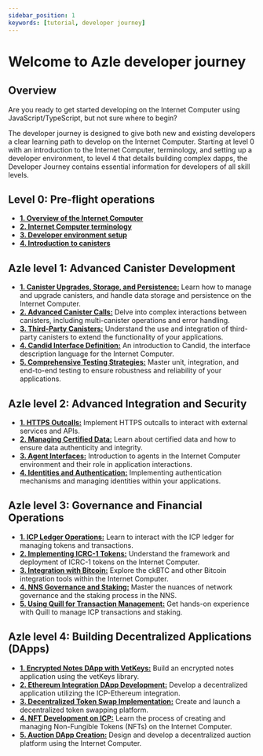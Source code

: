 ```yaml
---
sidebar_position: 1
keywords: [tutorial, developer journey]
---
```


# Welcome to Azle developer journey

## Overview

Are you ready to get started developing on the Internet Computer using JavaScript/TypeScript, but not sure where to begin?

The developer journey is designed to give both new and existing developers a clear learning path to develop on the Internet Computer. Starting at level 0 with an introduction to the Internet Computer, terminology, and setting up a developer environment, to level 4 that details building complex dapps, the Developer Journey contains essential information for developers of all skill levels.

## Level 0: Pre-flight operations

- **[1. Overview of the Internet Computer](/docs/developer-journey/level-0/1-ic-overview.mdx)**
- **[2. Internet Computer terminology](/docs/developer-journey/level-0/2-ic-terms.mdx)**
- **[3. Developer environment setup](/docs/developer-journey/level-0/3-dev-env.mdx)**
- **[4. Introduction to canisters](/docs/developer-journey/level-0/4-intro-canisters.mdx)**

## Azle level 1: Advanced Canister Development

- **[1. Canister Upgrades, Storage, and Persistence:](/docs/developer-journey/level-1/1-storage-persistance.mdx)** Learn how to manage and upgrade canisters, and handle data storage and persistence on the Internet Computer.
- **[2. Advanced Canister Calls:](/docs/developer-journey/level-1/2-advanced-canister-calls.mdx)** Delve into complex interactions between canisters, including multi-canister operations and error handling.
- **[3. Third-Party Canisters:](/docs/developer-journey/level-1/3-using-third-party-canisters.mdx)** Understand the use and integration of third-party canisters to extend the functionality of your applications.
- **[4. Candid Interface Definition:](/docs/developer-journey/level-1/4-intro-candid.mdx)** An introduction to Candid, the interface description language for the Internet Computer.
- **[5. Comprehensive Testing Strategies:](/docs/developer-journey/level-1/5-testing.mdx)** Master unit, integration, and end-to-end testing to ensure robustness and reliability of your applications.

## Azle level 2: Advanced Integration and Security

- **[1. HTTPS Outcalls:](/)** Implement HTTPS outcalls to interact with external services and APIs.
- **[2. Managing Certified Data:](/)** Learn about certified data and how to ensure data authenticity and integrity.
- **[3. Agent Interfaces:](/)** Introduction to agents in the Internet Computer environment and their role in application interactions.
- **[4. Identities and Authentication:](/)** Implementing authentication mechanisms and managing identities within your applications.

## Azle level 3: Governance and Financial Operations

- **[1. ICP Ledger Operations:](/)** Learn to interact with the ICP ledger for managing tokens and transactions.
- **[2. Implementing ICRC-1 Tokens:](/)** Understand the framework and deployment of ICRC-1 tokens on the Internet Computer.
- **[3. Integration with Bitcoin:](/)** Explore the ckBTC and other Bitcoin integration tools within the Internet Computer.
- **[4. NNS Governance and Staking:](/)** Master the nuances of network governance and the staking process in the NNS.
- **[5. Using Quill for Transaction Management:](/)** Get hands-on experience with Quill to manage ICP transactions and staking.

## Azle level 4: Building Decentralized Applications (DApps)

- **[1. Encrypted Notes DApp with VetKeys:](/)** Build an encrypted notes application using the vetKeys library.
- **[2. Ethereum Integration DApp Development:](/)** Develop a decentralized application utilizing the ICP-Ethereum integration.
- **[3. Decentralized Token Swap Implementation:](/)** Create and launch a decentralized token swapping platform.
- **[4. NFT Development on ICP:](/)** Learn the process of creating and managing Non-Fungible Tokens (NFTs) on the Internet Computer.
- **[5. Auction DApp Creation:](/)** Design and develop a decentralized auction platform using the Internet Computer.
